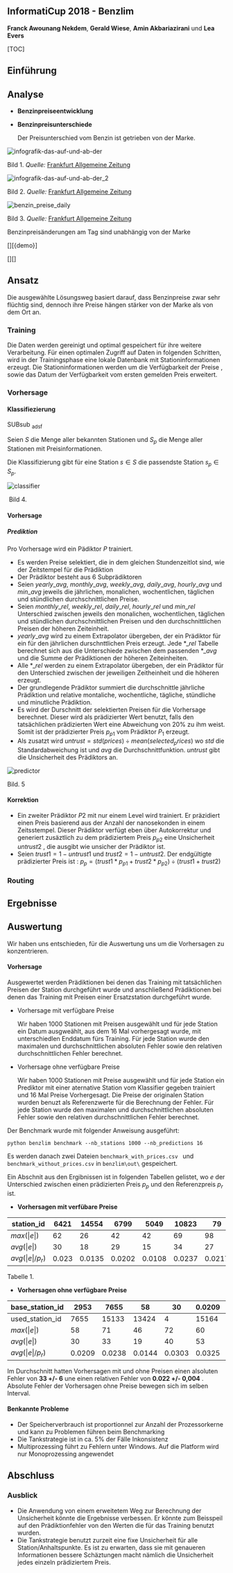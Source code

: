 InformatiCup 2018 - Benzlim
------------------------------------------------------------

**Franck Awounang Nekdem**,  **Gerald Wiese**,  **Amin Akbariazirani** und **Lea Evers**





[TOC]



## Einführung

## Analyse

* **Benzinpreiseentwicklung**

* **Benzinpreisunterschiede**

  Der Preisunterschied vom Benzin ist getrieben von der Marke.





 ![infografik-das-auf-und-ab-der](images/infografik-das-auf-und-ab-der.jpg)

Bild 1. *Quelle:* [Frankfurt Allgemeine Zeitung][faz_preis_zyklen] 





![infografik-das-auf-und-ab-der_2](images/infografik-das-auf-und-ab-der_2.jpg)

Bild 2. *Quelle:* [Frankfurt Allgemeine Zeitung][faz_preis_zyklen]



![benzin_preise_daily](images/benzin_preise_daily.jpg)

Bild 3. *Quelle:* [Frankfurt Allgemeine Zeitung][adac_tankstellen_vergleich]

Benzinpreisänderungen am Tag sind unabhängig von der Marke

[][{demo}]

[blabla]: demo
[hello]: https://www.focus.de/auto/praxistipps/benzinpreise-guenstig-tanken-zur-richtigen-zeit-am-richtigen-ort_id_4902163.html



[][]

## Ansatz

Die ausgewählte Lösungsweg basiert darauf, dass Benzinpreise zwar sehr flüchtig sind, dennoch ihre Preise hängen stärker von der Marke als von dem Ort an.

### Training

Die Daten werden gereinigt und optimal gespeichert für ihre weitere Verarbeitung. Für einen optimalen Zugriff auf Daten in folgenden Schritten, wird in der Trainingsphase eine lokale Datenbank mit Stationinformationen erzeugt. Die Stationinformationen werden um die Verfügbarkeit der Preise , sowie das Datum der Verfügbarkeit vom ersten gemelden Preis erweitert.

### Vorhersage

#### Klassifiezierung

SUBsub <sub>adsf</sub>



Seien $S$ die Menge aller bekannten Stationen und $S_p$ die Menge aller Stationen mit Preisinformationen.

Die Klassifizierung gibt für eine Station $s \in S$ die passendste Station $s_p \in S_p$.

![classifier](images/classifier.png)

​		Bild 4.

#### Vorhersage

##### Prediktion

Pro Vorhersage wird ein Pädiktor $P$ trainiert.

* Es werden Preise selektiert, die in dem gleichen Stundenzeitlot sind, wie der Zeitstempel für die Prädiktion
* Der Prädiktor besteht aus 6 Subprädiktoren
* Seien $yearly\_avg$,  $monthly\_avg$, $weekly\_avg$, $daily\_avg$, $hourly\_avg$ und $min\_avg$ jeweils die  jährlichen, monalichen, wochentlichen, täglichen und stündlichen durchschnittlichen Preise. 
* Seien $monthly\_rel$, $weekly\_rel$, $daily\_rel$, $hourly\_rel$ und $min\_rel$ Unterschied zwischen jeweils den monalichen, wochentlichen, täglichen und stündlichen durchschnittlichen Preisen und den durchschnittlichen Preisen der höheren Zeiteinheit.
* $yearly\_avg$ wird zu einem Extrapolator übergeben, der ein Prädiktor für ein für den jährlichen durschnttlichen Preis erzeugt. Jede $*\_rel$  Tabelle berechnet sich aus die Unterschiede zwischen dem passenden $*\_avg$ und die Summe der Prädiktionen der höheren Zeiteinheiten.
* Alle $*\_rel$ werden zu einem Extrapolator übergeben, der ein Prädiktor für den Unterschied zwischen der jeweiligen Zeitheinheit und die höheren erzeugt.
* Der grundlegende Prädiktor summiert die durchschnittle jährliche Prädiktion und relative montaliche, wochentliche, tägliche, stündliche und minutliche Prädiktion.
* Es wird der Durschnitt der selektierten Preisen für die Vorhersage berechnet. Dieser wird als prädizierter Wert benutzt, falls den tatsächlichen prädizierten Wert eine Abweichung von 20% zu ihm weist. Somit ist der prädizierter Preis $p_{p1}$ vom Prädiktor $P_1$ erzeugt.
* Als zusatzt wird $untrust = std(prices)\div mean(selected_prices)$ wo $std$ die Standardabweichung ist und $avg$ die Durchschnittfunktion. $untrust$ gibt die Unsicherheit des Prädiktors an.



![predictor](images/predictor.png)

Bild. 5

#### Korrektion

- Ein zweiter Prädiktor $P2$ mit nur einem Level wird trainiert. Er präzidiert einen Preis basierend aus der Anzahl der nanosekonden in einem Zeitsstempel. Dieser Prädiktor verfügt eben über Autokorrektur und generiert zusäztlich zu dem prädiziertem Preis $p_{p2}$ eine Unsicherheit $untrust2$ , die ausgibt wie  unsicher der Prädiktor ist.
- Seien $trust1 = 1-untrust1$ und $trust2 = 1 - untrust2$. Der endgültigte prädizierter Preis ist :  $p_p= (trust1*p_{p1} + trust2*p_{p2}) \div (trust1 + trust2)$

#### 

### Routing



## Ergebnisse


## Auswertung

Wir haben uns entschieden, für die Auswertung uns um die Vorhersagen zu konzentrieren.

#### Vorhersage

Ausgewertet werden Prädiktionen bei denen das Training mit tatsächlichen Preisen der Station durchgeführt wurde und anschließend Prädiktionen bei denen das Training mit Preisen einer Ersatzstation durchgeführt wurde.

* Vorhersage mit verfügbare Preise

  Wir haben 1000 Stationen mit Preisen ausgewählt und für jede Station ein Datum ausgweählt, aus dem 16 Mal vorhergesagt wurde, mit unterschiedlen Enddatum fürs Training. Für jede Station wurde den  maximalen und durchschnittlichen absoluten Fehler sowie den relativen durchschnittlichen Fehler berechnet.

* Vorhersage ohne verfügbare Preise

  Wir haben 1000 Stationen mit Preise ausgewählt und für jede Station ein Prediktor mit einer aternative Station vom Klassifier gegeben trainiert und 16 Mal Preise Vorhergesagt. Die Preise der originalen Station wurden benuzt als Referenzwerte für die Berechnung der Fehler. Für jede Station wurde den  maximalen und durchschnittlichen absoluten Fehler sowie den relativen durchschnittlichen Fehler berechnet.



Der Benchmark wurde mit folgender Anweisung ausgeführt:

`python benzlim benchmark --nb_stations 1000 --nb_predictions 16`

Es werden danach zwei Dateien `benchmark_with_prices.csv ` und `benchmark_without_prices.csv` in `benzlim\out\` gespeichert.

Ein Abschnit aus den Ergibnissen ist in folgenden Tabellen gelistet, wo  $e$ der Unterschied zwischen einen prädizierten Preis $p_p$ und den Referenzpreis $p_r$ ist.

* **Vorhersagen mit verfübare Preise**

| station_id       | 6421  | 14554  | 6799   | 5049   | 10823  | 79     | 3607   | 12682  | 2885   |
| ---------------- | ----- | ------ | ------ | ------ | ------ | ------ | ------ | ------ | ------ |
| $max(\|e\|)$     | 62    | 26     | 42     | 42     | 69     | 98     | 39     | 29     | 27     |
| $avg(\|e\|)$     | 30    | 18     | 29     | 15     | 34     | 27     | 24     | 20     | 20     |
| $avg(\|e\|/p_r)$ | 0.023 | 0.0135 | 0.0202 | 0.0108 | 0.0237 | 0.0217 | 0.0191 | 0.0151 | 0.0161 |

Tabelle 1.

* **Vorhersagen ohne verfügbare Preise**

| base_station_id  | 2953   | 7655   | 58     | 30     | 0.0209 | 14018  | 15133 | 71     | 33     |
| :--------------- | ------ | ------ | ------ | ------ | ------ | ------ | ----- | ------ | ------ |
| used_station_id  | 7655   | 15133  | 13424  | 4      | 15164  | 14459  | 14184 | 14716  | 14184  |
| $max(\|e\|)$     | 58     | 71     | 46     | 72     | 60     | 39     | 43    | 37     | 45     |
| $avg(\|e\|)$     | 30     | 33     | 19     | 40     | 53     | 12     | 16    | 16     | 24     |
| $avg(\|e\|/p_r)$ | 0.0209 | 0.0238 | 0.0144 | 0.0303 | 0.0325 | 0.0082 | 0.012 | 0.0124 | 0.0178 |



Im Durchschnitt hatten Vorhersagen mit und ohne Preisen einen alsoluten Fehler von **33 +/- 6** une einen relativen Fehler von **0.022 +/- 0,004** . Absolute Fehler der Vorhersagen ohne Preise bewegen sich im selben Interval.



#### Benkannte Probleme

* Der Speicherverbrauch ist proportionnel zur Anzahl der Prozessorkerne und kann zu Problemen führen beim Benchmarking
* Die Tankstrategie ist in ca. 5% der Fälle Inkonsistenz
* Multiprozessing führt zu Fehlern unter Windows. Auf die Platform wird nur Monoprozessing angewendet

## Abschluss



### Ausblick

- Die Anwendung von einem erweitetem Weg zur Berechnung der Unsicherheit könnte die Ergebnisse verbessen. Er könnte zum Beisspeil  auf den Prädiktionfehler von den Werten die für das Training benutzt wurden.
- Die Tankstrategie benutzt zurzeit eine fixe Unsicherheit für alle Station/Anhaltspunkte. Es ist zu erwarten, dass sie mit genaueren Informationen bessere Schäztungen macht nämlich die Unsicherheit jedes einzeln prädiziertem Preis. 



[adac_tankstellen_vergleich]: http://www.faz.net/aktuell/finanzen/meine-finanzen/geld-ausgeben/adac-tankstellenvergleich-shell-und-aral-am-teuersten-14404375.html	"Adac Tankstellengvergleich"
[focus_guenstig_tanken]: https://www.focus.de/auto/praxistipps/benzinpreise-guenstig-tanken-zur-richtigen-zeit-am-richtigen-ort_id_4902163.html	"Benzinpreise, guenstig tanken"
[faz_preis_zyklen]: http://www.faz.net/aktuell/finanzen/devisen-rohstoffe/beim-benzinpreis-bis-zu-30-cent-unterschied-am-tag-14869994.html	"Benzinpreis! Unterschiede am Tag"
[mtsk_dritte_jahr]: http://www.bundeskartellamt.de/SharedDocs/Publikation/DE/Berichte/Dritter_Jahresbericht_MTS-K.pdf	" Das 3. Jahr Markttransparenzstelle"
